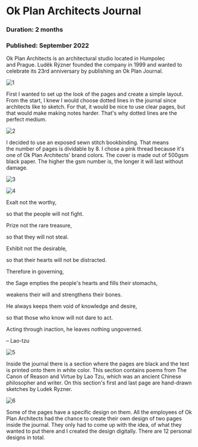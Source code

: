 # Ok Plan Architects Journal

### Duration: 2 months
### Published: September 2022



Ok Plan Architects is an architectural studio located in Humpolec and Prague. Luděk Rýzner founded the company in 1999 and wanted to celebrate its 23rd anniversary by publishing an Ok Plan Journal.

![1](2.jpg)

First I wanted to set up the look of the pages and create a simple layout. From the start, I knew I would choose dotted lines in the journal since architects like to sketch. For that, it would be nice to use clear pages, but that would make making notes harder. That's why dotted lines are the perfect medium.

![2](9.jpg)

I decided to use an exposed sewn stitch bookbinding. That means the number of pages is dividable by 8. I chose a pink thread because it's one of Ok Plan Architects' brand colors.
The cover is made out of 500gsm black paper. The higher the gsm number is, the longer it will last without damage.

![3](6.jpg)

![4](8.jpg)

Exalt not the worthy,

so that the people will not fight.

Prize not the rare treasure,

so that they will not steal.

Exhibit not the desirable,

so that their hearts will not be distracted.

Therefore in governing,

the Sage empties the people's hearts and fills their stomachs,

weakens their will and strengthens their bones.

He always keeps them void of knowledge and desire,

so that those who know will not dare to act.

Acting through inaction, he leaves nothing ungoverned.


  – Lao-tzu
                                                                                          
![5](4.jpg)

Inside the journal there is a section where the pages are black and the text is printed onto them in white color. This section contains poems from The Canon of Reason and Virtue by Lao Tzu, which was an ancient Chinese philosopher and writer. On this section's first and last page are hand-drawn sketches by Ludek Ryzner.

![6](1)

Some of the pages have a specific design on them. All the employees of Ok Plan Architects had the chance to create their own design of two pages inside the journal. They only had to come up with the idea, of what they wanted to put there and I created the design digitally. There are 12 personal designs in total. 
